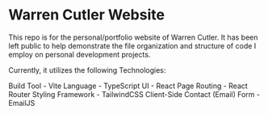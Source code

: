 # Warren Cutler Website

This repo is for the personal/portfolio website of Warren Cutler. It has been left public to help demonstrate the file organization and structure of code I employ on personal development projects.

Currently, it utilizes the following Technologies:

Build Tool - Vite
Language - TypeScript
UI - React
Page Routing - React Router
Styling Framework - TailwindCSS
Client-Side Contact (Email) Form - EmailJS

